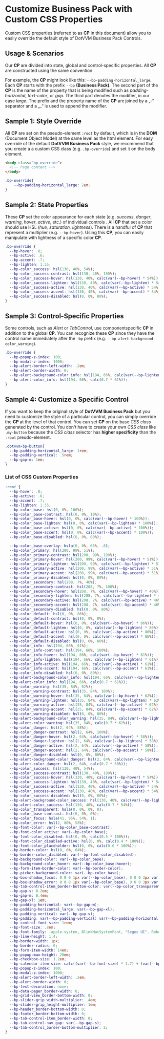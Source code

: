 # Customize Business Pack with Custom CSS Properties

Custom CSS properties (referred to as **CP** in this document) allow you to easily override the default style of DotVVM Business Pack Controls.

## Usage & Scenarios

Our **CP** are divided  into state, global and control-specific properties. All **CP** are constructed using the same convention. 

For example, the **CP** might look like this: `--bp-padding-horizontal_large`. Each **CP** starts with the prefix `--bp` **(Business Pack)**. The second part of the **CP** is the name of the property that is being modified such as _padding-horizontal_, _text-color_, or _gap_. The third part denotes the modifier, in our case _large_. The prefix and the property name  of the **CP** are joined by a „-“ separator and  a „_“  is used to append the modifier.

## Sample 1: Style Override

All **CP** are set on the pseudo-element `:root` by default, which is in the **DOM** (Document Object Model) at the same level as the html element. For easy override of the default **DotVVM Business Pack** style, we recommend that you create a a custom CSS class (e.g. `.bp-override`) and set  it on the body element.

```HTML
<body class=“bp-override“>
  <!-- Page content -->
</body>
```

```CSS
.bp-override{
	--bp-padding-horizontal_large: 2em;
}
```

## Sample 2: State Properties

These **CP** set the color appearance for each state (e.g. _success_, _danger_, _warning_, _hover_, _active_, etc.) of individual controls . All **CP** that set a color should use  HSL (_hue, saturation, lightness_). There is a handful of **CP** that represent a multiplier (e.g. `--bp-hover`). Using this **CP**, you can easily manipulate with lightness of a specific color **CP**.

```CSS
.bp-override {
  --bp-hover: .8;
  --bp-active: .6;
  --bp-accent: .7;
  --bp-lighten: 1.55;
  --bp-color_success: hsl(130, 40%, 54%);
  --bp-color_success-contrast: hsl(130, 40%, 100%);
  --bp-color_success-hover: hsl(130, 40%, calc(var(--bp-hover) * 54%));
  --bp-color_success-lighten: hsl(130, 40%, calc(var(--bp-lighten) * 54%));
  --bp-color_success-active: hsl(130, 40%, calc(var(--bp-active) * 54%));
  --bp-color_success-accent: hsl(130, 40%, calc(var(--bp-accent) * 54%));
  --bp-color_success-disabled: hsl(0, 0%, 80%);
}
```

## Sample 3: Control-Specific Properties
Some controls, such as _Alert_ or _TabControl_, use componentspecific **CP** in addition to the global **CP**. You can recognize these **CP** since they have the control name immediately after the `–bp` prefix (e.g. `--bp-alert-background-color_warning`).

```CSS
.bp-override {
  --bp-popup-z-index: 100;
  --bp-modal-z-index: 1000;
  --bp-alert-border-left-width: .2em;
  --bp-alert-border-width: 0;
  --bp-alert-background-color_info: hsl(194, 66%, calc(var(--bp-lighten) * 61%));
  --bp-alert-color_info: hsl(194, 66%, calc(0.7 * 61%));
}
```

## Sample 4: Customize a Specific Control
If you want to keep the original style of **DotVVM Business Pack** but you need to customize the style of a particular control, you can simply override the **CP** at the level of that control. You can set **CP** on the base _CSS class_ generated by the  control. You don't have to create your own _CSS class_ like `.my-button`  because the _CSS class_ selector has **higher specificity** than the `:root` preudo-element.

```CSS
.dotvvm-bp-button{
  --bp-padding-horizontal_large: 1rem;
  --bp-padding-vertical: .5rem;
  --bp-gap-m: 1em;
}
```

### List of CSS Custom Properties

```CSS
:root {
  --bp-hover: .8;
  --bp-active: .6;
  --bp-accent: .7;
  --bp-lighten: 1.55;
  --bp-color_base: hsl(0, 0%, 100%);
  --bp-color_base-contrast: hsl(0, 0%, 10%);
  --bp-color_base-hover: hsl(0, 0%, calc(var(--bp-hover) * 100%));
  --bp-color_base-lighten: hsl(0, 0%, calc(var(--bp-lighten) * 100%));
  --bp-color_base-active: hsl(0, 0%, calc(var(--bp-active) * 100%));
  --bp-color_base-accent: hsl(0, 0%, calc(var(--bp-accent) * 100%));
  --bp-color_base-disabled: hsl(0, 0%, 80%);

  --bp-color_base-overlay: hsla(0, 0%, 65%, .8);
  --bp-color_primary: hsl(200, 99%, 51%);
  --bp-color_primary-contrast: hsl(200, 99%, 100%);
  --bp-color_primary-hover: hsl(200, 99%, calc(var(--bp-hover) * 51%));
  --bp-color_primary-lighten: hsl(200, 99%, calc(var(--bp-lighten) * 51%));
  --bp-color_primary-active: hsl(200, 99%, calc(var(--bp-active) * 51%));
  --bp-color_primary-accent: hsl(200, 99%, calc(var(--bp-accent) * 51%));
  --bp-color_primary-disabled: hsl(0, 0%, 80%);
  --bp-color_secondary: hsl(208, 7%, 46%);
  --bp-color_secondary-contrast: hsl(208, 7%, 100%);
  --bp-color_secondary-hover: hsl(208, 7%, calc(var(--bp-hover) * 46%));
  --bp-color_secondary-lighten: hsl(208, 7%, calc(var(--bp-lighten) * 46%));
  --bp-color_secondary-active: hsl(208, 7%, calc(var(--bp-active) * 46%));
  --bp-color_secondary-accent: hsl(208, 7%, calc(var(--bp-accent) * 46%));
  --bp-color_secondary-disabled: hsl(0, 0%, 80%);
  --bp-color_default: hsl(0, 0%, 86%);
  --bp-color_default-contrast: hsl(0, 0%, 0%);
  --bp-color_default-hover: hsl(0, 0%, calc(var(--bp-hover) * 86%));
  --bp-color_default-lighten: hsl(0, 0%, calc(var(--bp-lighten) * 86%));
  --bp-color_default-active: hsl(0, 0%, calc(var(--bp-active) * 86%));
  --bp-color_default-accent: hsl(0, 0%, calc(var(--bp-accent) * 86%));
  --bp-color_default-disabled: hsl(0, 0%, 80%);
  --bp-color_info: hsl(194, 66%, 61%);
  --bp-color_info-contrast: hsl(194, 66%, 100%);
  --bp-color_info-hover: hsl(194, 66%, calc(var(--bp-hover) * 61%));
  --bp-color_info-lighten: hsl(194, 66%, calc(var(--bp-lighten) * 61%));
  --bp-color_info-active: hsl(194, 66%, calc(var(--bp-active) * 61%));
  --bp-color_info-accent: hsl(194, 66%, calc(var(--bp-accent) * 61%));
  --bp-color_info-disabled: hsl(0, 0%, 80%);
  --bp-alert-background-color_info: hsl(194, 66%, calc(var(--bp-lighten) * 61%));
  --bp-alert-color_info: hsl(194, 66%, calc(0.7 * 61%));
  --bp-color_warning: hsl(35, 84%, 62%);
  --bp-color_warning-contrast: hsl(35, 84%, 100%);
  --bp-color_warning-hover: hsl(35, 84%, calc(var(--bp-hover) * 62%));
  --bp-color_warning-lighten: hsl(35, 84%, calc(var(--bp-lighten) * 62%));
  --bp-color_warning-active: hsl(35, 84%, calc(var(--bp-active) * 62%));
  --bp-color_warning-accent: hsl(35, 84%, calc(var(--bp-accent) * 62%));
  --bp-color_warning-disabled: hsl(0, 0%, 80%);
  --bp-alert-background-color_warning: hsl(35, 84%, calc(var(--bp-lighten) * 62%));
  --bp-alert-color_warning: hsl(35, 84%, calc(0.7 * 62%));
  --bp-color_danger: hsl(2, 64%, 58%);
  --bp-color_danger-contrast: hsl(2, 64%, 100%);
  --bp-color_danger-hover: hsl(2, 64%, calc(var(--bp-hover) * 58%));
  --bp-color_danger-lighten: hsl(2, 64%, calc(var(--bp-lighten) * 58%));
  --bp-color_danger-active: hsl(2, 64%, calc(var(--bp-active) * 58%));
  --bp-color_danger-accent: hsl(2, 64%, calc(var(--bp-accent) * 58%));
  --bp-color_danger-disabled: hsl(0, 0%, 80%);
  --bp-alert-background-color_danger: hsl(2, 64%, calc(var(--bp-lighten) * 58%));
  --bp-alert-color_danger: hsl(2, 64%, calc(0.7 * 58%));
  --bp-color_success: hsl(130, 40%, 54%);
  --bp-color_success-contrast: hsl(130, 40%, 100%);
  --bp-color_success-hover: hsl(130, 40%, calc(var(--bp-hover) * 54%));
  --bp-color_success-lighten: hsl(130, 40%, calc(var(--bp-lighten) * 54%));
  --bp-color_success-active: hsl(130, 40%, calc(var(--bp-active) * 54%));
  --bp-color_success-accent: hsl(130, 40%, calc(var(--bp-accent) * 54%));
  --bp-color_success-disabled: hsl(0, 0%, 80%);
  --bp-alert-background-color_success: hsl(130, 40%, calc(var(--bp-lighten) * 54%));
  --bp-alert-color_success: hsl(130, 40%, calc(0.7 * 54%));
  --bp-color_transparent: hsla(0, 0%, 0%, 0);
  --bp-color_base-contrast: hsl(0, 0%, 0%);
  --bp-color_focus: hsla(41, 95%, 54%, 1);
  --bp-color_error: hsl(2, 80%, 58%);
  --bp-font-color: var(--bp-color_base-contrast);
  --bp-font-color_active: var(--bp-color_base);
  --bp-font-color_disabled: hsl(0, 0%, calc(0.5 * 100%));
  --bp-font-color_disabled-active: hsl(0, 0%, calc(0.4 * 100%));
  --bp-font-color_placeholder: hsl(0, 0%, calc(0.6 * 100%));
  --bp-border-color: hsl(0, 0%, 64%);
  --bp-border-color_disabled: var(--bp-font-color_disabled);
  --bp-background-color: var(--bp-color_base);
  --bp-background-color_hover: var(--bp-color_base-hover);
  --bp-form-item-border-color: var(--bp-border-color);
  --bp-picker-background-color: var(--bp-color_base);
  --bp-box-shadow_focus: 0 0 0 1px var(--bp-color_base), 0 0 0 3px var(--bp-color_focus);
  --bp-box-shadow_error: 0 0 0 1px var(--bp-color_base), 0 0 0 3px var(--bp-color_error);
  --bp-tab-control-item_border-bottom-color: var(--bp-color_transparent);
  --bp-gap-s: 0.2em;
  --bp-gap-m: 0.4em;
  --bp-gap-xl: 1em;
  --bp-padding-horizontal: var(--bp-gap-m);
  --bp-padding-horizontal_large: var(--bp-gap-xl);
  --bp-padding-vertical: var(--bp-gap-s);
  --bp-padding: var(--bp-padding-vertical) var(--bp-padding-horizontal);
  --bp-control-font-size: 1rem;
  --bp-font-size: .8em;
  --bp-font-family: -apple-system, BlinkMacSystemFont, "Segoe UI", Roboto, Helvetica, Arial, sans-serif, "Apple Color Emoji", "Segoe UI Emoji", "Segoe UI Symbol";
  --bp-line-height: 1.4;
  --bp-border-width: 1px;
  --bp-border-radius: 0;
  --bp-form-item-width: 14em;
  --bp-popup-max-height: 20em;
  --bp-checkbox-size: 1.2em;
  --bp-calendar-item-size: calc((var(--bp-font-size) * 1.7) + (var(--bp-padding-horizontal) * 2));
  --bp-popup-z-index: 100;
  --bp-modal-z-index: 1000;
  --bp-alert-border-left-width: .2em;
  --bp-alert-border-width: 0;
  --bp-text-decoration: none;
  --bp-data-pager_border-width: 0;
  --bp-grid-view_border-bottom-width: 0;
  --bp-slider-grip_width-multiplier: .4em;
  --bp-slider-grip_height-multiplier: 1em;
  --bp-header_border-bottom-width: 0;
  --bp-footer_border-bottom-width: 0;
  --bp-tab-control-item_border-width: 0;
  --bp-tab-control-nav_gap: var(--bp-gap-s);
  --bp-tab-control_border-bottom-multiplier: 2;
}
```
